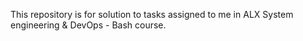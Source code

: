 This repository is for solution to tasks assigned to me in ALX System engineering & DevOps - Bash course.
